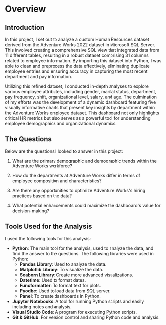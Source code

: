 # Overview 
## Introduction
In this project, I set out to analyze a custom Human Resources dataset derived from the Adventure Works 2022 dataset in Microsoft SQL Server. This involved creating a comprehensive SQL view that integrated data from 11 different tables, resulting in a robust dataset comprising 31 columns related to employee information. By importing this dataset into Python, I was able to clean and preprocess the data effectively, eliminating duplicate employee entries and ensuring accuracy in capturing the most recent department and pay information.

Utilizing this refined dataset, I conducted in-depth analyses to explore various employee attributes, including gender, marital status, department, pay frequency, shift, organizational level, salary, and age. The culmination of my efforts was the development of a dynamic dashboard featuring five visually informative charts that present key insights by department within the Adventure Works employee dataset. This dashboard not only highlights critical HR metrics but also serves as a powerful tool for understanding employee demographics and organizational dynamics.

## The Questions

Below are the questions I looked to answer in this project:

1. What are the primary demographic and demographic trends within the Adventure Works workforce?

2. How do the departments at Adventure Works differ in terms of employee composition and characteristics?

3. Are there any opportunities to optimize Adventure Works's hiring practices based on the data?

4. What potential enhancements could maximize the dashboard's value for decision-making?

## Tools Used for the Analysis

I used the following tools for this analysis:

* **Python**: The main tool for the analysis, used to analyze the data, and find the answer to the questions. The following libraries were used in Python:
    * **Pandas Library**: Used to analyze the data.
    * **Matplotlib Library**: To visualize the data.
    * **Seaborn Library**: Create more advanced visualizations.
    * **Datetime**: Used to format dates.
    * **Funcformatter**: To format text for plots.
    * **Pyodbc**: Used to load data from SQL server.
    * **Panel**: To create dashboards in Python.
* **Jupyter Notebooks**: A tool for running Python scripts and easily including notes and analysis.
* **Visual Studio Code**: A program for executing Python scripts.
* **Git & GitHub**: For version control and sharing Python code and analysis.